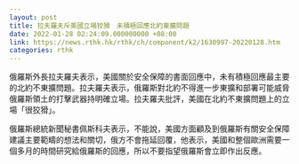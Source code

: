 ```yaml
---
layout: post
title: 拉夫羅夫斥美國立場狡猾　未積極回應北約東擴問題
date: 2022-01-28 02:24:09.000000000 +08:00
link: https://news.rthk.hk/rthk/ch/component/k2/1630997-20220128.htm
categories: rthk
---
```


俄羅斯外長拉夫羅夫表示，美國關於安全保障的書面回應中，未有積極回應最主要的北約不東擴問題。拉夫羅夫表示，俄羅斯對北約不得進一步東擴和部署可能威脅俄羅斯領土的打擊武器持明確立場。拉夫羅夫批評，美國在北約不東擴問題上的立場「很狡猾」。

俄羅斯總統新聞秘書佩斯科夫表示，不能說，美國方面顧及到俄羅斯有關安全保障建議主要範疇的想法和關切，俄方不會拖延回覆，他表示，美國和整個歐洲需要一個多月的時間研究給俄羅斯的回應，所以不要指望俄羅斯會立即作出反應。
